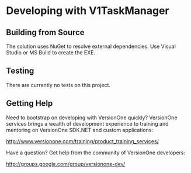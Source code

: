 # Developing with V1TaskManager #

## Building from Source ##
The solution uses NuGet to resolve external dependencies. Use Visual Studio or 
MS Build to create the EXE.

## Testing ##
There are currently no tests on this project.

## Getting Help ##
Need to bootstrap on developing with VersionOne quickly? VersionOne services 
brings a wealth of development experience to training and mentoring on 
VersionOne SDK.NET and custom applications:

http://www.versionone.com/training/product_training_services/

Have a question? Get help from the community of VersionOne developers:

http://groups.google.com/group/versionone-dev/
